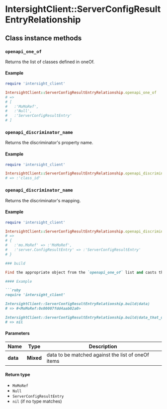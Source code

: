 # IntersightClient::ServerConfigResultEntryRelationship

## Class instance methods

### `openapi_one_of`

Returns the list of classes defined in oneOf.

#### Example

```ruby
require 'intersight_client'

IntersightClient::ServerConfigResultEntryRelationship.openapi_one_of
# =>
# [
#   :'MoMoRef',
#   :'Null',
#   :'ServerConfigResultEntry'
# ]
```

### `openapi_discriminator_name`

Returns the discriminator's property name.

#### Example

```ruby
require 'intersight_client'

IntersightClient::ServerConfigResultEntryRelationship.openapi_discriminator_name
# => :'class_id'
```

### `openapi_discriminator_name`

Returns the discriminator's mapping.

#### Example

```ruby
require 'intersight_client'

IntersightClient::ServerConfigResultEntryRelationship.openapi_discriminator_mapping
# =>
# {
#   :'mo.MoRef' => :'MoMoRef',
#   :'server.ConfigResultEntry' => :'ServerConfigResultEntry'
# }

### build

Find the appropriate object from the `openapi_one_of` list and casts the data into it.

#### Example

```ruby
require 'intersight_client'

IntersightClient::ServerConfigResultEntryRelationship.build(data)
# => #<MoMoRef:0x00007fdd4aab02a0>

IntersightClient::ServerConfigResultEntryRelationship.build(data_that_doesnt_match)
# => nil
```

#### Parameters

| Name | Type | Description |
| ---- | ---- | ----------- |
| **data** | **Mixed** | data to be matched against the list of oneOf items |

#### Return type

- `MoMoRef`
- `Null`
- `ServerConfigResultEntry`
- `nil` (if no type matches)

